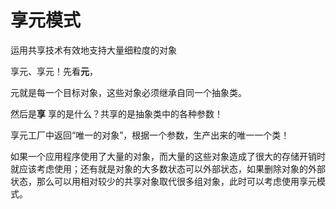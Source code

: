 # 享元模式

运用共享技术有效地支持大量细粒度的对象

享元、享元！先看**元**，

元就是每一个目标对象，这些对象必须继承自同一个抽象类。

然后是**享**
享的是什么？共享的是抽象类中的各种参数！

享元工厂中返回“唯一的对象”，根据一个参数，生产出来的唯一一个类！


如果一个应用程序使用了大量的对象，而大量的这些对象造成了很大的存储开销时就应该考虑使用；还有就是对象的大多数状态可以外部状态，如果删除对象的外部状态，那么可以用相对较少的共享对象取代很多组对象，此时可以考虑使用享元模式。

